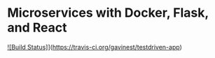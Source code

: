 # Microservices with Docker, Flask, and React

[![Build Status]](https://travis-ci.org/gavinest/test-driven-app.svg?branch-master)](https://travis-ci.org/gavinest/testdriven-app)
